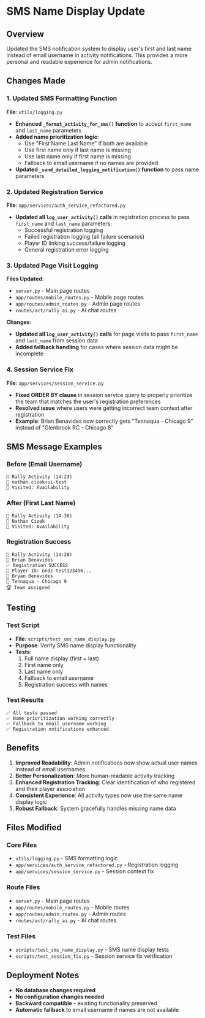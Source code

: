 # SMS Name Display Update

## Overview

Updated the SMS notification system to display user's first and last name instead of email username in activity notifications. This provides a more personal and readable experience for admin notifications.

## Changes Made

### 1. Updated SMS Formatting Function

**File**: `utils/logging.py`

- **Enhanced `_format_activity_for_sms()` function** to accept `first_name` and `last_name` parameters
- **Added name prioritization logic**:
  - Use "First Name Last Name" if both are available
  - Use first name only if last name is missing
  - Use last name only if first name is missing
  - Fallback to email username if no names are provided
- **Updated `_send_detailed_logging_notification()` function** to pass name parameters

### 2. Updated Registration Service

**File**: `app/services/auth_service_refactored.py`

- **Updated all `log_user_activity()` calls** in registration process to pass `first_name` and `last_name` parameters:
  - Successful registration logging
  - Failed registration logging (all failure scenarios)
  - Player ID linking success/failure logging
  - General registration error logging

### 3. Updated Page Visit Logging

**Files Updated**:
- `server.py` - Main page routes
- `app/routes/mobile_routes.py` - Mobile page routes
- `app/routes/admin_routes.py` - Admin page routes
- `routes/act/rally_ai.py` - AI chat routes

**Changes**:
- **Updated all `log_user_activity()` calls** for page visits to pass `first_name` and `last_name` from session data
- **Added fallback handling** for cases where session data might be incomplete

### 4. Session Service Fix

**File**: `app/services/session_service.py`

- **Fixed ORDER BY clause** in session service query to properly prioritize the team that matches the user's registration preferences
- **Resolved issue** where users were getting incorrect team context after registration
- **Example**: Brian Benavides now correctly gets "Tennaqua - Chicago 9" instead of "Glenbrook RC - Chicago 8"

## SMS Message Examples

### Before (Email Username)
```
🏓 Rally Activity (14:23)
👤 nathan.cizek+ui-test
📱 Visited: Availability
```

### After (First Last Name)
```
🏓 Rally Activity (14:38)
👤 Nathan Cizek
📱 Visited: Availability
```

### Registration Success
```
🏓 Rally Activity (14:38)
👤 Brian Benavides
✅ Registration SUCCESS
🎯 Player ID: nndz-test123456...
👤 Bryan Benavides
🏢 Tennaqua - Chicago 9
🏆 Team assigned
```

## Testing

### Test Script
- **File**: `scripts/test_sms_name_display.py`
- **Purpose**: Verify SMS name display functionality
- **Tests**:
  1. Full name display (first + last)
  2. First name only
  3. Last name only
  4. Fallback to email username
  5. Registration success with names

### Test Results
```
✅ All tests passed
✅ Name prioritization working correctly
✅ Fallback to email username working
✅ Registration notifications enhanced
```

## Benefits

1. **Improved Readability**: Admin notifications now show actual user names instead of email usernames
2. **Better Personalization**: More human-readable activity tracking
3. **Enhanced Registration Tracking**: Clear identification of who registered and their player association
4. **Consistent Experience**: All activity types now use the same name display logic
5. **Robust Fallback**: System gracefully handles missing name data

## Files Modified

### Core Files
- `utils/logging.py` - SMS formatting logic
- `app/services/auth_service_refactored.py` - Registration logging
- `app/services/session_service.py` - Session context fix

### Route Files
- `server.py` - Main page routes
- `app/routes/mobile_routes.py` - Mobile routes
- `app/routes/admin_routes.py` - Admin routes
- `routes/act/rally_ai.py` - AI chat routes

### Test Files
- `scripts/test_sms_name_display.py` - SMS name display tests
- `scripts/test_session_fix.py` - Session service fix verification

## Deployment Notes

- **No database changes required**
- **No configuration changes needed**
- **Backward compatible** - existing functionality preserved
- **Automatic fallback** to email username if names are not available 